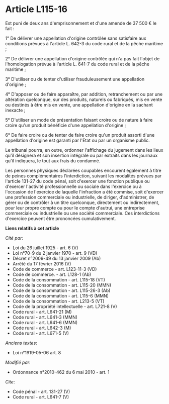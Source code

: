 # Article L115-16

Est puni de deux ans d'emprisonnement et d'une amende de 37 500 € le fait : 

1° De délivrer une appellation d'origine contrôlée sans satisfaire aux conditions prévues à l'article L. 642-3 du code rural
et de la pêche maritime ; 

2° De délivrer une appellation d'origine contrôlée qui n'a pas fait l'objet de l'homologation prévue à l'article L. 641-7 du
code rural et de la pêche maritime ; 

3° D'utiliser ou de tenter d'utiliser frauduleusement une appellation d'origine ; 

4° D'apposer ou de faire apparaître, par addition, retranchement ou par une altération quelconque, sur des produits, naturels
ou fabriqués, mis en vente ou destinés à être mis en vente, une appellation d'origine en la sachant inexacte ; 

5° D'utiliser un mode de présentation faisant croire ou de nature à faire croire qu'un produit bénéficie d'une appellation
d'origine ; 

6° De faire croire ou de tenter de faire croire qu'un produit assorti d'une appellation d'origine est garanti par l'Etat ou
par un organisme public. 

Le tribunal pourra, en outre, ordonner l'affichage du jugement dans les lieux qu'il désignera et son insertion intégrale ou
par extraits dans les journaux qu'il indiquera, le tout aux frais du condamné. 

Les personnes physiques déclarées coupables encourent également à titre de peines complémentaires l'interdiction, suivant les
modalités prévues par l'article 131-27 du code pénal, soit d'exercer une fonction publique ou d'exercer l'activité
professionnelle ou sociale dans l'exercice ou à l'occasion de l'exercice de laquelle l'infraction a été commise, soit
d'exercer une profession commerciale ou industrielle, de diriger, d'administrer, de gérer ou de contrôler à un titre
quelconque, directement ou indirectement, pour leur propre compte ou pour le compte d'autrui, une entreprise commerciale ou
industrielle ou une société commerciale. Ces interdictions d'exercice peuvent être prononcées cumulativement.

**Liens relatifs à cet article**

_Cité par_:

  - Loi du 26 juillet 1925 - art. 6 (V)
  - Loi n°70-9 du 2 janvier 1970 - art. 9 (VD)
  - Décret n°2009-49 du 13 janvier 2009 (Ab)
  - Arrêté du 17 février 2016 (V)
  - Code de commerce - art. L123-11-3 (VD)
  - Code de commerce. - art. L128-1 (Ab)
  - Code de la consommation - art. L115-18 (VT)
  - Code de la consommation - art. L115-20 (MMN)
  - Code de la consommation - art. L115-26-3 (Ab)
  - Code de la consommation - art. L115-6 (MMN)
  - Code de la consommation - art. L213-5 (VT)
  - Code de la propriété intellectuelle - art. L721-8 (V)
  - Code rural - art. L641-21 (M)
  - Code rural - art. L641-3 (MMN)
  - Code rural - art. L641-6 (MMN)
  - Code rural - art. L642-3 (M)
  - Code rural - art. L671-5 (V)

_Anciens textes_:

  - Loi n°1919-05-06 art. 8

_Modifié par_:

  - Ordonnance n°2010-462 du 6 mai 2010 - art. 1

_Cite_:

  - Code pénal - art. 131-27 (V)
  - Code rural - art. L641-7 (V)
